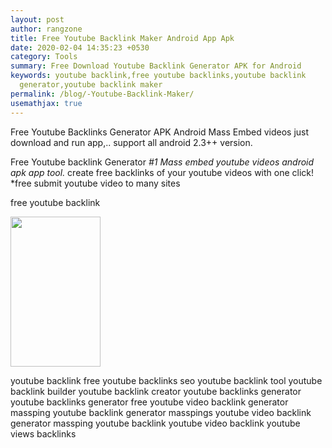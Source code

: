 ```yaml
---
layout: post
author: rangzone
title: Free Youtube Backlink Maker Android App Apk
date: 2020-02-04 14:35:23 +0530
category: Tools
summary: Free Download Youtube Backlink Generator APK for Android
keywords: youtube backlink,free youtube backlinks,youtube backlink
  generator,youtube backlink maker
permalink: /blog/-Youtube-Backlink-Maker/
usemathjax: true
---
```

Free Youtube Backlinks Generator APK Android Mass Embed videos
just download and run app,.. support all android 2.3++ version.

Free Youtube backlink Generator
*\#1 Mass embed youtube videos android apk app tool.* create free backlinks of your youtube videos with one click! *free submit youtube video to many sites

free youtube backlink

<img src="https://camo.githubusercontent.com/6a61de0352a22f4c2a502be6bb97835908d9317c2d87750f2d65347a91a5aba7/68747470733a2f2f692e6962622e636f2f376e70547362592f3438302d332e6a7067" width="144" height="240"/>

youtube backlink free youtube backlinks seo youtube backlink tool youtube backlink builder youtube backlink creator youtube backlinks generator youtube backlinks generator free youtube video backlink generator massping youtube backlink generator masspings youtube video backlink generator massping youtube backlink youtube video backlink youtube views backlinks
